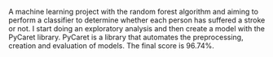 A machine learning project with the random forest algorithm and aiming to perform a classifier to determine whether each person has suffered a stroke or not. I start doing an exploratory analysis and then create a model with the PyCaret library. PyCaret is a library that automates the preprocessing, creation and evaluation of models. The final score is 96.74%.
